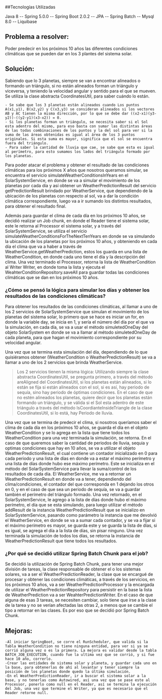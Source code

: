 ##Tecnologías Utilizadas

Java 8 -- Spring 5.0.0 -- Spring Boot 2.0.2 -- JPA -- Spring Batch -- Mysql 8.0 -- Liquibase


## Problema a resolver: 
Poder predecir en los próximos 10 años las diferentes condiciones climáticas que se pueden dar en los 3 plantes del sistema solar.

## Solución: 
Sabiendo que lo 3 planetas, siempre se van a encontrar alineados o formando un triángulo, si no están alineados forman un triángulo y viceversa, y teniendo la velocidad angular y sentido para el que se mueven. Se utiliza la clase abstracta CoordinatesUtil, para saber cuándo lo están.

	- Se sabe que los 3 planetas están alineados cuando Los puntos A(x1,y1), B(x2,y2) y C(x3,y3) se consideran alineados si los vectores AB y AC tienen la misma dirección, por lo que se debe dar ((x2-x1)(y3-y2))-((y2-y1)(x3-x2)) = 0.
	- Si los planetas forman un triángulo, se necesita saber si el Sol esta adentro del mismo, para eso basta con sumar las distintas áreas de las todas combinaciones de los puntos y la del sol para ver si la suma de las áreas obtenidas es igual al área de los 3 puntos originales. Si esta suma es mayor, significa que el sol se encuentra fuera del triángulo. 
	- Para saber la cantidad de lluvia que cae, se sabe que esta es igual al perímetro, para esto sumamos los lados del triángulo formado por los planetas.

Para poder atacar el problema y obtener el resultado de las condiciones climáticas para los próximos X años que nosotros queramos simular, se encuentra el servicio simulateWeatherConditionsInYears en el SolarSystemService, en donde se va a simular el movimiento de los planetas por cada día y así obtener un WeatherPredictionResult del servicio getPredictionResult brindado por WeatherService, que dependiendo de la ubicación de los planetas con respecto al sol, va a dar la condición climática correspondiente, luego va a ir sumando los distintos resultados, para obtener el resultado final.

Además para guardar el clima de cada día en los próximos 10 años, se decidió realizar un Job chunk, en donde el Reader tiene el sistema solar, este le retorna al Processor el sistema solar, y a través del SolarSystemService, se utiliza el servicio simulateWeatherConditionsForTheNextTenYears en donde se va simulando la ubicación de los planetas por los próximos 10 años, y obteniendo en cada día el clima que va a haber a través de WeatherService.getWeatherPrediction, estos los guarda en una lista de WeatherCondition, en donde cada uno tiene el día y la descripción del clima.
Una vez terminado el Processor, retorna la lista de WeatherCondition al Writer Writer, en donde toma la lista y ejecuta el WeahterConditionRepository.saveAll para guardar todas las condiciones climáticas que se dan en los próximos 10 años.


### ¿Cómo se pensó la lógica para simular los días y obtener los resultados de las condiciones climáticas?
Para obtener los resultados de las condiciones climáticas, al llamar a uno de los 2 servicios de SolarSystemService que simulan el movimiento de los planetas del sistema solar, lo primero que se hace es iniciar un for, en donde la variable day, se inicia en 1, y sería el número del día por el que va la simulación, en cada día, se va a usar el método simuletedOneDay del objeto SolarSystem en donde se va a llamar al método simuletedOneDay de cada planeta, para que hagan el movimiento correspondiente por su velocidad angular.

Una vez que se termina esta simulación del día, dependiendo de lo que quisiéramos obtener (WeatherCondition o WeatherPredictionResult) se va a llamar a uno de los 2 servicios que brinda WeatherService. 
 > Los 2 servicios tienen la misma lógica: Utilizando siempre la clase abstracta CoordinatesUtil, se pregunta primero, a través del método areAligned del CoordinatesUtil, si los planetas están alineados, si lo están se fija si están alineados con el sol, si es así, hay periodo de sequía, sino hay periodo de óptimas condiciones. En el caso de que no estén alineados los planetas, quiere decir que los planetas están formando un triángulo, y se válida si el Sol esta adentro de este triángulo a través del método IsCoordianteInsideTriangle de la clase CoordinatesUtil, si lo está, hay Periodo de lluvia.

Una vez que se termina de predecir el clima, si nosotros queríamos saber el clima de cada día en los próximos 10 años, se guarda el día en el objeto WeatherCondition y se lo agrega en la lista que tiene todos los WeatherCondition para una vez terminada la simulación, se retorna.
En el caso de que queremos saber la cantidad de periodos de lluvia, sequia y optimas condiciones que hay en 10 años, se va a utilizar el objeto WeatherPredictionResult, el cual contiene un contador inicializado en 0 para cada periodo y una lista de días en donde va a estar el máximo perímetro y una lista de días donde hubo ese máximo perímetro. Este se inicializa en el método del SolarSystemService para llevar la suma/control de los resultados de cada día.
El WeatherService, me va a retornar un WeatherPredictionResult en donde va a tener, dependiendo del clima/condiciones, el contador del que corresponda en 1 dejando los otros en 0, y en el caso de que sea un periodo de sequía, se va a guardar también el perímetro del triángulo formado. Una vez retornado, en el SolarSystemService, le agrego a la lista de días donde hubo el máximo perímetro, el día que se esta simulando, para luego utilizar el método addResult de la instancia WeatherPredictionResult que se inicializo en SolarSystemService, pasando como parámetro la instancia que me devolvió el WeatherService, en donde se va a sumar cada contador, y se va a fijar si el máximo perímetro es mayor, se guarda este y se guarda la lista de días, si es igual, se agrega el día a la lista de días, sin pisar ninguno.
Una vez terminada la simulación de todos los días, se retorna la instancia de WeatherPredictionResult que tiene todos los resultados.

###  ¿Por qué se decidió utilizar Spring Batch Chunk para el job? 
Se decidió la utilización de Spring Batch Chunk, para tener una mejor división de tareas, la clase responsable de obtener el o los sistemas solares, va a ser el WeatherPredictionReader, la clase que se encargué de procesar y obtener las condiciones climáticas, a través de los servicios, en los próximos 10 años, va a ser WeatherPredictionProcessor y la encargada de utilizar el WeatherPredictionRepository para persistir en la base la lista de WeatherPrediction va a ser WeahterPredictionWriter.
En el caso de que alguna de esas 3 tareas, se necesiten cambiar, solo tiene que irse a la clase de la tarea y no se verían afectadas las otras 2, a menos que se cambie el tipo a retornar en las clases. Es por eso que se decidió por Spring Batch Chunk. 


## Mejoras: 

	-Al iniciar SpringBoot, se corre el RunScheduler, que valida si la Tabla WeatherCondition no tiene ninguna entidad, para ver si ya se corrió alguna vez o es la primera. La mejora es validar desde la tabla BATCH_JOB_EXECUTION, cuando fue la ultima vez que se corrió, y si fue hace 10 año, correrlo.
	-Crear las entidades de sistema solar y planeta, y guardar cada uno en la base, para obtenerlas de ahí al levantar y tener siempre la posición de los planetas donde quedo la última simulación.
	-En el WeatherPredictionReader, ir a buscar el sistema solar a la base, y no tenerlas como Autowired, así una vez que se pase este al Processor, ponerlo como null en el Reader, así se termina la ejecución del Job, una vez que termine el Writer, ya que es necesario que el Reader retorne null. 

